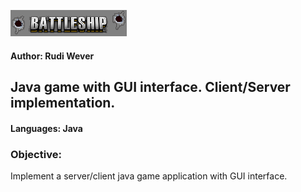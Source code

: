 ![Battleship logo](https://github.com/rwever-projects/Battleship/blob/master/battleshiptitle.png)
#### Author: Rudi Wever
## Java game with GUI interface.  Client/Server implementation.
#### Languages: Java

### Objective:
Implement a server/client java game application with GUI interface.
